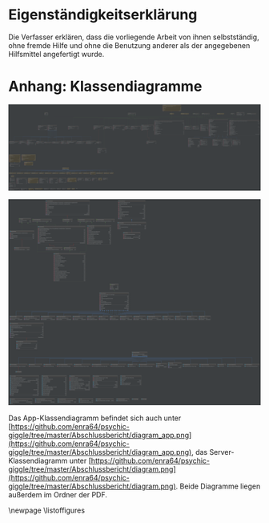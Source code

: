 

# Eigenständigkeitserklärung
Die Verfasser erklären, dass die vorliegende Arbeit von ihnen selbstständig,
ohne fremde Hilfe und ohne die Benutzung anderer als der angegebenen Hilfsmittel angefertigt wurde.

# Anhang: Klassendiagramme
![Klassendiagramm des Servers](diagram.png)

![Klassendiagramm der App](diagram_app.png)

Das App-Klassendiagramm befindet sich auch unter [https://github.com/enra64/psychic-giggle/tree/master/Abschlussbericht/diagram_app.png](https://github.com/enra64/psychic-giggle/tree/master/Abschlussbericht/diagram_app.png), das Server-Klassendiagramm unter [https://github.com/enra64/psychic-giggle/tree/master/Abschlussbericht/diagram.png](https://github.com/enra64/psychic-giggle/tree/master/Abschlussbericht/diagram.png). Beide Diagramme liegen außerdem im Ordner der PDF.

\newpage
\listoffigures
